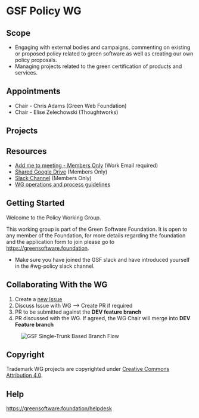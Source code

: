 # GSF Policy WG

## Scope
- Engaging with external bodies and campaigns, commenting on existing or proposed policy related to green software as well as creating our own policy proposals.
- Managing projects related to the green certification of products and services.

## Appointments 
- Chair - Chris Adams (Green Web Foundation)
- Chair - Elise Zelechowski (Thoughtworks)

## Projects

## Resources

* [Add me to meeting - Members Only](https://greensoftware.foundation/onboarding/) (Work Email required)
* [Shared Google Drive](https://drive.google.com/drive/folders/1wLIH7SQbSQbHcD1VnO_hio-7xHZ40s0j?usp=sharing) (Members Only)
* [Slack Channel](https://greensoftwarefdn.slack.com/archives/C038PG8GSF5) (Members Only)
* [WG operations and process guidelines](https://docs.google.com/document/d/1dE-cz7vlZwrOG9Fnw5-43VSLhoHu7qZaoHtsurabSkI/edit)

## Getting Started
Welcome to the Policy Working Group.

This working group is part of the Green Software Foundation. It is open to any member of the Foundation, for more details regarding the foundation and the application form to join please go to https://greensoftware.foundation.

- Make sure you have joined the GSF slack and have introduced yourself in the #wg-policy slack channel.

## Collaborating With the WG

1. Create a [new Issue](https://github.com/Green-Software-Foundation/standards_wg/issues/new)
2. Discuss Issue with WG --> Create PR if required
3. PR to be submitted against the **DEV feature branch**
4. PR discussed with the WG. If agreed, the WG Chair will merge into **DEV Feature branch**
 
<figure>
	<img src="images/single-trunk-branch.svg" alt="GSF Single-Trunk Based Branch Flow">
	<figcaption></figcaption>
</figure>

## Copyright
Trademark WG projects are copyrighted under [Creative Commons Attribution 4.0](https://creativecommons.org/licenses/by/4.0/).

## Help
https://greensoftware.foundation/helpdesk

